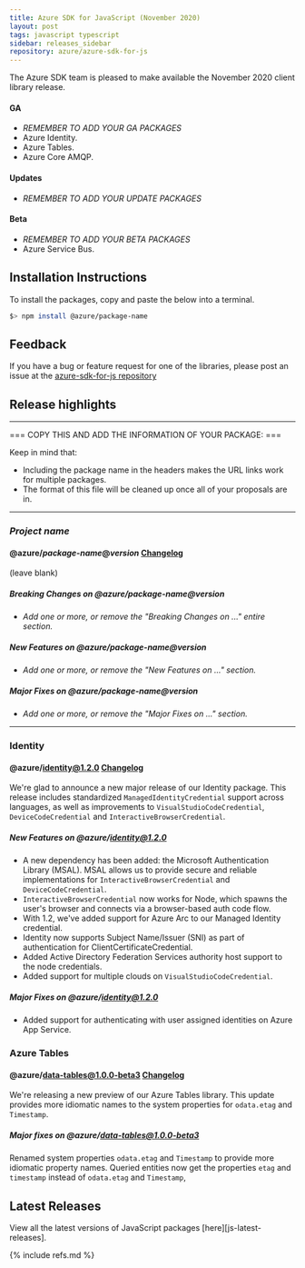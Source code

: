 ```yaml
---
title: Azure SDK for JavaScript (November 2020)
layout: post
tags: javascript typescript
sidebar: releases_sidebar
repository: azure/azure-sdk-for-js
---
```


The Azure SDK team is pleased to make available the November 2020 client library release.

#### GA

- _REMEMBER TO ADD YOUR GA PACKAGES_
- Azure Identity.
- Azure Tables.
- Azure Core AMQP.

#### Updates

- _REMEMBER TO ADD YOUR UPDATE PACKAGES_

#### Beta

- _REMEMBER TO ADD YOUR BETA PACKAGES_
- Azure Service Bus.

## Installation Instructions

To install the packages, copy and paste the below into a terminal.

```bash
$> npm install @azure/package-name
```

## Feedback

If you have a bug or feature request for one of the libraries, please post an issue at the [azure-sdk-for-js repository](https://github.com/azure/azure-sdk-for-js/issues)

## Release highlights

---

=== COPY THIS AND ADD THE INFORMATION OF YOUR PACKAGE: ===

Keep in mind that:

- Including the package name in the headers makes the URL links work for multiple packages.
- The format of this file will be cleaned up once all of your proposals are in.

---

### _Project name_ 

#### @azure/_package-name_@_version_ [Changelog](https://github.com/Azure/azure-sdk-for-js/blob/master/sdk/<service-folder>/<package-folder>/CHANGELOG.md)

(leave blank)

##### Breaking Changes on @azure/_package-name_@_version_

- _Add one or more, or remove the "Breaking Changes on ..." entire section._

##### New Features on @azure/_package-name_@_version_

- _Add one or more, or remove the "New Features on ..." section._

##### Major Fixes on @azure/_package-name_@_version_

- _Add one or more, or remove the "Major Fixes on ..." section._

---

### Identity

#### @azure/identity@1.2.0 [Changelog](https://github.com/Azure/azure-sdk-for-js/blob/master/sdk/identity/identity/CHANGELOG.md#120-2020-11-11)

We're glad to announce a new major release of our Identity package. This release includes standardized `ManagedIdentityCredential` support across languages, as well as improvements to `VisualStudioCodeCredential`, `DeviceCodeCredential` and `InteractiveBrowserCredential`.

##### New Features on @azure/identity@1.2.0

- A new dependency has been added: the Microsoft Authentication Library (MSAL). MSAL allows us to provide secure and reliable implementations for `InteractiveBrowserCredential` and `DeviceCodeCredential`. 
- `InteractiveBrowserCredential` now works for Node, which spawns the user's browser and connects via a browser-based auth code flow.
- With 1.2, we've added support for Azure Arc to our Managed Identity credential.
- Identity now supports Subject Name/Issuer (SNI) as part of authentication for ClientCertificateCredential.
- Added Active Directory Federation Services authority host support to the node credentials.
- Added support for multiple clouds on `VisualStudioCodeCredential`.

##### Major Fixes on @azure/identity@1.2.0

- Added support for authenticating with user assigned identities on Azure App Service.

### Azure Tables

#### @azure/data-tables@1.0.0-beta3 [Changelog](https://github.com/Azure/azure-sdk-for-js/blob/master/sdk/tables/data-tables/CHANGELOG.md)

We're releasing a new preview of our Azure Tables library. This update provides more idiomatic names to the system properties for `odata.etag` and `Timestamp`.

##### Major fixes on @azure/data-tables@1.0.0-beta3

Renamed system properties `odata.etag` and `Timestamp` to provide more idiomatic property names. Queried entities now get the properties `etag` and `timestamp` instead of `odata.etag` and `Timestamp`,

## Latest Releases

View all the latest versions of JavaScript packages [here][js-latest-releases].

{% include refs.md %}

